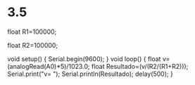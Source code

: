 # 3.5
float R1=100000;


float R2=100000;

void setup()
{
  Serial.begin(9600);
}
void loop()
{
float v=(analogRead(A0)*5)/1023.0;
float Resultado=(v/(R2/(R1+R2)));
Serial.print("v= ");
Serial.println(Resultado);
delay(500);
}
